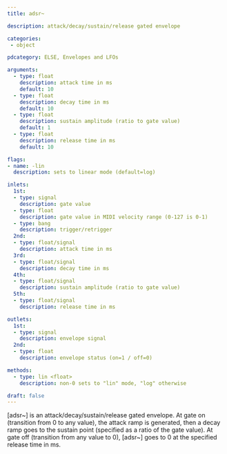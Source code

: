 ```yaml
---
title: adsr~

description: attack/decay/sustain/release gated envelope

categories:
 - object

pdcategory: ELSE, Envelopes and LFOs

arguments:
  - type: float
    description: attack time in ms
    default: 10
  - type: float
    description: decay time in ms
    default: 10
  - type: float
    description: sustain amplitude (ratio to gate value)
    default: 1
  - type: float
    description: release time in ms
    default: 10

flags:
- name: -lin
  description: sets to linear mode (default=log)

inlets:
  1st:
  - type: signal
    description: gate value
  - type: float
    description: gate value in MIDI velocity range (0-127 is 0-1)
  - type: bang
    description: trigger/retrigger
  2nd:
  - type: float/signal
    description: attack time in ms
  3rd:
  - type: float/signal
    description: decay time in ms
  4th:
  - type: float/signal
    description: sustain amplitude (ratio to gate value)
  5th:
  - type: float/signal
    description: release time in ms

outlets:
  1st:
  - type: signal
    description: envelope signal
  2nd:
  - type: float
    description: envelope status (on=1 / off=0)

methods:
  - type: lin <float>
    description: non-0 sets to "lin" mode, "log" otherwise

draft: false
---
```


[adsr~] is an attack/decay/sustain/release gated envelope. At gate on (transition from 0 to any value), the attack ramp is generated, then a decay ramp goes to the sustain point (specified as a ratio of the gate value). At gate off (transition from any value to 0), [adsr~] goes to 0 at the specified release time in ms.

